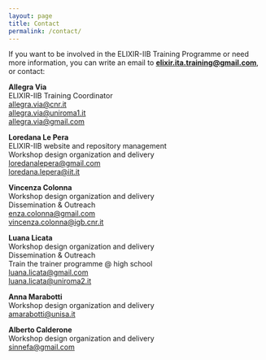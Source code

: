 ```yaml
---
layout: page
title: Contact
permalink: /contact/
---
```


If you want to be involved in the ELIXIR-IIB Training Programme or need more information, you can write an email to **<elixir.ita.training@gmail.com>**, or contact:

**Allegra Via**<br>
ELIXIR-IIB Training Coordinator<br> 
<allegra.via@cnr.it><br>
<allegra.via@uniroma1.it><br> 
<allegra.via@gmail.com>

**Loredana Le Pera**<br>
ELIXIR-IIB website and repository management<br>
Workshop design organization and delivery<br>
<loredanalepera@gmail.com><br>
<loredana.lepera@iit.it>

**Vincenza Colonna**<br>
Workshop design organization and delivery <br>
Dissemination & Outreach <br>
<enza.colonna@gmail.com><br>
<vincenza.colonna@igb.cnr.it>

**Luana Licata**<br>
Workshop design organization and delivery<br>
Dissemination & Outreach <br>
Train the trainer programme @ high school<br>
<luana.licata@gmail.com><br>
<luana.licata@uniroma2.it>

**Anna Marabotti**<br>
Workshop design organization and delivery<br>
<amarabotti@unisa.it>

**Alberto Calderone**<br>
Workshop design organization and delivery<br>
<sinnefa@gmail.com>
